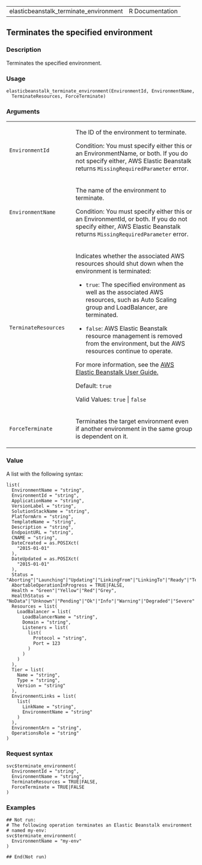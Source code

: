<table style="width: 100%;">
<tbody>
<tr class="odd">
<td>elasticbeanstalk_terminate_environment</td>
<td style="text-align: right;">R Documentation</td>
</tr>
</tbody>
</table>

## Terminates the specified environment

### Description

Terminates the specified environment.

### Usage

    elasticbeanstalk_terminate_environment(EnvironmentId, EnvironmentName,
      TerminateResources, ForceTerminate)

### Arguments

<table>
<colgroup>
<col style="width: 35%" />
<col style="width: 65%" />
</colgroup>
<tbody>
<tr class="odd">
<td><code
id="elasticbeanstalk_terminate_environment_:_EnvironmentId">EnvironmentId</code></td>
<td><p>The ID of the environment to terminate.</p>
<p>Condition: You must specify either this or an EnvironmentName, or
both. If you do not specify either, AWS Elastic Beanstalk returns
<code>MissingRequiredParameter</code> error.</p></td>
</tr>
<tr class="even">
<td><code
id="elasticbeanstalk_terminate_environment_:_EnvironmentName">EnvironmentName</code></td>
<td><p>The name of the environment to terminate.</p>
<p>Condition: You must specify either this or an EnvironmentId, or both.
If you do not specify either, AWS Elastic Beanstalk returns
<code>MissingRequiredParameter</code> error.</p></td>
</tr>
<tr class="odd">
<td><code
id="elasticbeanstalk_terminate_environment_:_TerminateResources">TerminateResources</code></td>
<td><p>Indicates whether the associated AWS resources should shut down
when the environment is terminated:</p>
<ul>
<li><p><code>true</code>: The specified environment as well as the
associated AWS resources, such as Auto Scaling group and LoadBalancer,
are terminated.</p></li>
<li><p><code>false</code>: AWS Elastic Beanstalk resource management is
removed from the environment, but the AWS resources continue to
operate.</p></li>
</ul>
<p>For more information, see the <a
href="https://docs.aws.amazon.com/elasticbeanstalk/latest/dg/">AWS
Elastic Beanstalk User Guide.</a></p>
<p>Default: <code>true</code></p>
<p>Valid Values: <code>true</code> | <code>false</code></p></td>
</tr>
<tr class="even">
<td><code
id="elasticbeanstalk_terminate_environment_:_ForceTerminate">ForceTerminate</code></td>
<td><p>Terminates the target environment even if another environment in
the same group is dependent on it.</p></td>
</tr>
</tbody>
</table>

### Value

A list with the following syntax:

    list(
      EnvironmentName = "string",
      EnvironmentId = "string",
      ApplicationName = "string",
      VersionLabel = "string",
      SolutionStackName = "string",
      PlatformArn = "string",
      TemplateName = "string",
      Description = "string",
      EndpointURL = "string",
      CNAME = "string",
      DateCreated = as.POSIXct(
        "2015-01-01"
      ),
      DateUpdated = as.POSIXct(
        "2015-01-01"
      ),
      Status = "Aborting"|"Launching"|"Updating"|"LinkingFrom"|"LinkingTo"|"Ready"|"Terminating"|"Terminated",
      AbortableOperationInProgress = TRUE|FALSE,
      Health = "Green"|"Yellow"|"Red"|"Grey",
      HealthStatus = "NoData"|"Unknown"|"Pending"|"Ok"|"Info"|"Warning"|"Degraded"|"Severe"|"Suspended",
      Resources = list(
        LoadBalancer = list(
          LoadBalancerName = "string",
          Domain = "string",
          Listeners = list(
            list(
              Protocol = "string",
              Port = 123
            )
          )
        )
      ),
      Tier = list(
        Name = "string",
        Type = "string",
        Version = "string"
      ),
      EnvironmentLinks = list(
        list(
          LinkName = "string",
          EnvironmentName = "string"
        )
      ),
      EnvironmentArn = "string",
      OperationsRole = "string"
    )

### Request syntax

    svc$terminate_environment(
      EnvironmentId = "string",
      EnvironmentName = "string",
      TerminateResources = TRUE|FALSE,
      ForceTerminate = TRUE|FALSE
    )

### Examples

    ## Not run: 
    # The following operation terminates an Elastic Beanstalk environment
    # named my-env:
    svc$terminate_environment(
      EnvironmentName = "my-env"
    )

    ## End(Not run)

